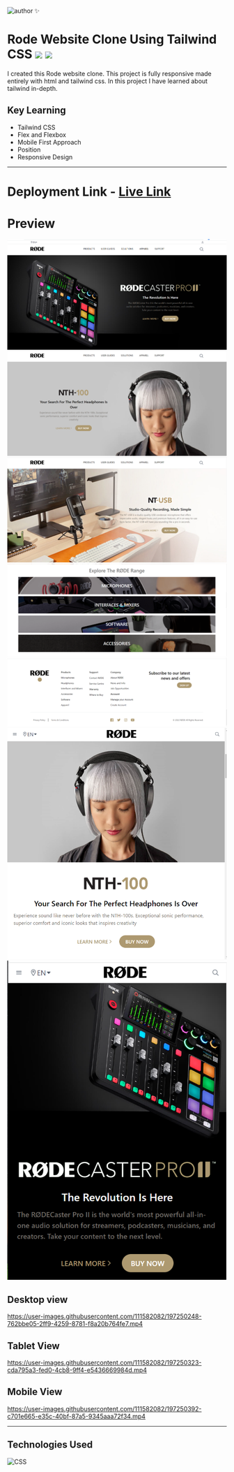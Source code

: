 
![author](https://img.shields.io/badge/Author-Lalita%20Garg-orange) ✨
# Rode Website Clone Using Tailwind CSS ![](https://img.shields.io/website-up-down-green-red/http/monip.org.svg) ![](https://img.shields.io/badge/HTML-Tailwind%20CSS-orange)

I created this Rode website clone. This project is fully responsive made entirely with html and tailwind css. In this project I have learned about tailwind in-depth.

## Key Learning 
- Tailwind CSS 
- Flex and Flexbox
- Mobile First Approach 
- Position 
- Responsive Design
***
# Deployment Link -    [Live Link](https://rode-clone-01.netlify.app/)

# Preview 
![](./preview/desktop-window.PNG)
![](./preview/desktop2.PNG)
![](./preview/desktop3.PNG)
![](./preview/desktop4.PNG)
![](./preview/desktop5.PNG)
![](./preview/tab.PNG)
![](./preview/mobile-view.PNG)


## Desktop view
https://user-images.githubusercontent.com/111582082/197250248-762bbe05-2ff9-4259-8781-f8a20b764fe7.mp4

## Tablet View
https://user-images.githubusercontent.com/111582082/197250323-cda795a3-fed0-4cb8-9ff4-e5436669984d.mp4

## Mobile View
https://user-images.githubusercontent.com/111582082/197250392-c701e665-e35c-40bf-87a5-9345aaa72f34.mp4

***
## Technologies Used 
![CSS](	https://img.shields.io/badge/HTML-Tailwind%20CSS-orange)


